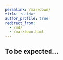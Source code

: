 ```yaml
---
permalink: /markdown/
title: "Guide"
author_profile: true
redirect_from: 
  - /md/
  - /markdown.html
---
```


## To be expected... 